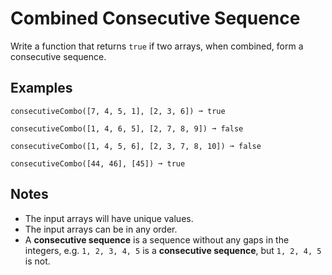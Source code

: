 # Combined Consecutive Sequence

Write a function that returns `true` if two arrays, when combined, form a consecutive sequence.

## Examples
```shell
consecutiveCombo([7, 4, 5, 1], [2, 3, 6]) ➞ true

consecutiveCombo([1, 4, 6, 5], [2, 7, 8, 9]) ➞ false

consecutiveCombo([1, 4, 5, 6], [2, 3, 7, 8, 10]) ➞ false

consecutiveCombo([44, 46], [45]) ➞ true
```

## Notes
- The input arrays will have unique values.
- The input arrays can be in any order.
- A **consecutive sequence** is a sequence without any gaps in the integers, e.g. `1, 2, 3, 4, 5` is a **consecutive sequence**, but `1, 2, 4, 5` is not.
